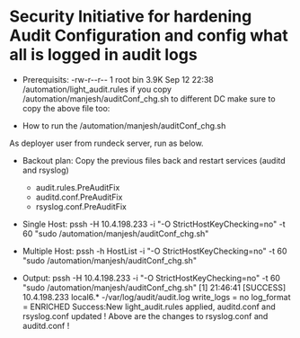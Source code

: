 # Security Initiative for hardening Audit Configuration and config what all is logged in audit logs

* Prerequisits:
-rw-r--r-- 1 root bin 3.9K Sep 12 22:38 /automation/light_audit.rules
if you copy /automation/manjesh/auditConf_chg.sh to different DC make sure to copy the above file too:

* How to run the /automation/manjesh/auditConf_chg.sh

As deployer user from rundeck server, run as below.

* Backout plan: 
 Copy the previous files back and restart services (auditd and rsyslog)
  - audit.rules.PreAuditFix
  - auditd.conf.PreAuditFix
  - rsyslog.conf.PreAuditFix

* Single Host:
 pssh -H 10.4.198.233 -i "-O StrictHostKeyChecking=no" -t 60 "sudo /automation/manjesh/auditConf_chg.sh"

* Multiple Host:
 pssh -h HostList -i "-O StrictHostKeyChecking=no" -t 60 "sudo /automation/manjesh/auditConf_chg.sh"


* Output:
 pssh -H 10.4.198.233 -i "-O StrictHostKeyChecking=no" -t 60 "sudo /automation/manjesh/auditConf_chg.sh"
[1] 21:46:41 [SUCCESS] 10.4.198.233
local6.*                                -/var/log/audit/audit.log
write_logs = no
log_format = ENRICHED
Success:New light_audit.rules applied, auditd.conf and rsyslog.conf updated !
        Above are the changes to rsyslog.conf and auditd.conf !


